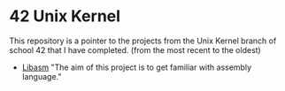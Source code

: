 # 42 Unix Kernel
This repository is a pointer to the projects from the Unix Kernel branch of school 42 that I have completed. (from the most recent to the oldest)

- [Libasm](https://github.com/Skalyaeve/Libasm)
"The aim of this project is to get familiar with assembly language."
